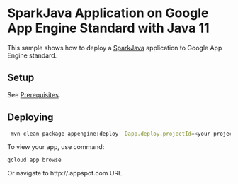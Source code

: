 # SparkJava Application on Google App Engine Standard with Java 11

This sample shows how to deploy a [SparkJava](http://sparkjava.com)
application to Google App Engine standard.

## Setup

See [Prerequisites](../README.md#Prerequisites).

## Deploying

```bash
 mvn clean package appengine:deploy -Dapp.deploy.projectId=<your-project-id>
```

To view your app, use command:
```
gcloud app browse
```
Or navigate to http://<project-id>.appspot.com URL.

